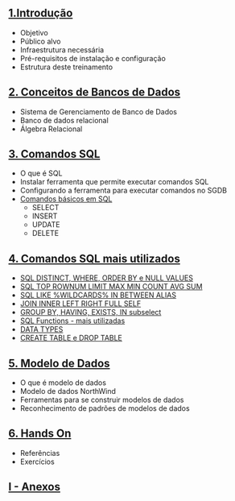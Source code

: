 ## [1.Introdução](doc/README_Introducao.md)
* Objetivo
* Público alvo
* Infraestrutura necessária
* Pré-requisitos de instalação e configuração
* Estrutura deste treinamento

## [2. Conceitos de Bancos de Dados](doc/README_Conceitos.md)
* Sistema de Gerenciamento de Banco de Dados
* Banco de dados relacional
* Álgebra Relacional

## [3. Comandos SQL](doc/README_ComandosSql.md)
* O que é SQL
* Instalar ferramenta que permite executar comandos SQL
* Configurando a ferramenta para executar comandos no SGDB
* [Comandos básicos em SQL](doc/README_ComandosSqlBasicos.md)
  * SELECT
  * INSERT
  * UPDATE
  * DELETE

## [4. Comandos SQL mais utilizados](doc/README_ComandosSqlMaisUtilizados.md)
* [SQL DISTINCT, WHERE, ORDER BY e NULL VALUES](doc/README_ComandosSqlDistinctWhereOrderbyNull.md)
* [SQL TOP ROWNUM LIMIT MAX MIN COUNT AVG SUM](doc/README_ComandosSqlTopRownumLimitMaxMinCountAvgSum.md)
* [SQL LIKE %WILDCARDS% IN BETWEEN ALIAS](doc/README_ComandosSqlLikeBetweenAlias.md)
* [JOIN INNER LEFT RIGHT FULL SELF](doc/README_ComandosSqlJoinInnerLeftRightFullSelf.md)
* [GROUP BY, HAVING, EXISTS, IN subselect](doc/README_ComandosSqlGroupbyHavingExistsIn.md)
* [SQL Functions - mais utilizadas](doc/README_ComandosSqlFunctions.md)
* [DATA TYPES](doc/README_ComandosSqlDatatypes.md)
* [CREATE TABLE e DROP TABLE](doc/README_ComandosSqlCreatetableDroptable.md)

## [5. Modelo de Dados](doc/README_ModeloDeDados.md)
* O que é modelo de dados
* Modelo de dados NorthWind
* Ferramentas para se construir modelos de dados
* Reconhecimento de padrões de modelos de dados

## [6. Hands On](doc/README_Handson.md)
* Referências
* Exercícios

## [I - Anexos](doc/README_AnexoI.md)
